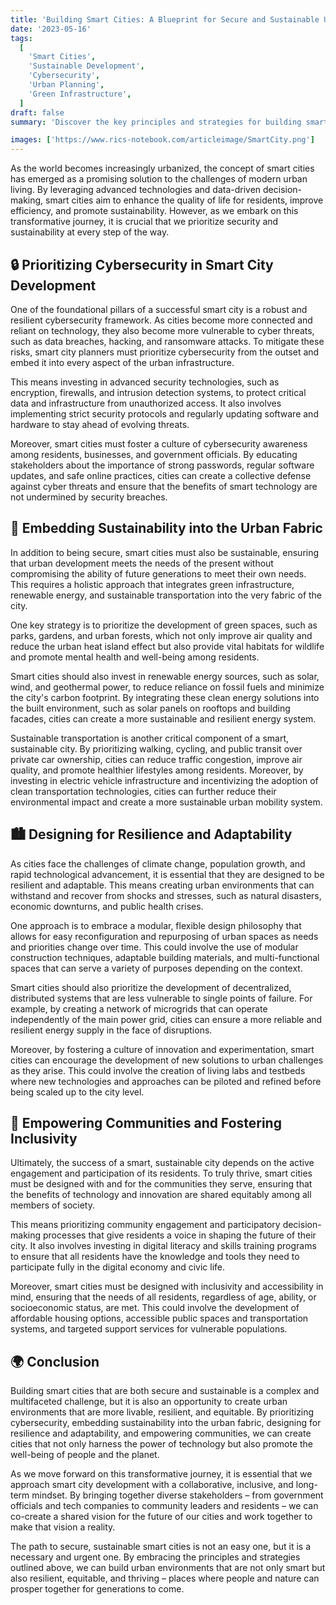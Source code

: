 ```yaml
---
title: 'Building Smart Cities: A Blueprint for Secure and Sustainable Urban Development'
date: '2023-05-16'
tags:
  [
    'Smart Cities',
    'Sustainable Development',
    'Cybersecurity',
    'Urban Planning',
    'Green Infrastructure',
  ]
draft: false
summary: 'Discover the key principles and strategies for building smart cities that are both secure and sustainable. From robust cybersecurity measures to green infrastructure and community engagement, learn how to create urban environments that thrive in the face of 21st-century challenges.'

images: ['https://www.rics-notebook.com/articleimage/SmartCity.png']
---
```


As the world becomes increasingly urbanized, the concept of smart cities has emerged as a promising solution to the challenges of modern urban living. By leveraging advanced technologies and data-driven decision-making, smart cities aim to enhance the quality of life for residents, improve efficiency, and promote sustainability. However, as we embark on this transformative journey, it is crucial that we prioritize security and sustainability at every step of the way.

## 🔒 Prioritizing Cybersecurity in Smart City Development

One of the foundational pillars of a successful smart city is a robust and resilient cybersecurity framework. As cities become more connected and reliant on technology, they also become more vulnerable to cyber threats, such as data breaches, hacking, and ransomware attacks. To mitigate these risks, smart city planners must prioritize cybersecurity from the outset and embed it into every aspect of the urban infrastructure.

This means investing in advanced security technologies, such as encryption, firewalls, and intrusion detection systems, to protect critical data and infrastructure from unauthorized access. It also involves implementing strict security protocols and regularly updating software and hardware to stay ahead of evolving threats.

Moreover, smart cities must foster a culture of cybersecurity awareness among residents, businesses, and government officials. By educating stakeholders about the importance of strong passwords, regular software updates, and safe online practices, cities can create a collective defense against cyber threats and ensure that the benefits of smart technology are not undermined by security breaches.

## 🌿 Embedding Sustainability into the Urban Fabric

In addition to being secure, smart cities must also be sustainable, ensuring that urban development meets the needs of the present without compromising the ability of future generations to meet their own needs. This requires a holistic approach that integrates green infrastructure, renewable energy, and sustainable transportation into the very fabric of the city.

One key strategy is to prioritize the development of green spaces, such as parks, gardens, and urban forests, which not only improve air quality and reduce the urban heat island effect but also provide vital habitats for wildlife and promote mental health and well-being among residents.

Smart cities should also invest in renewable energy sources, such as solar, wind, and geothermal power, to reduce reliance on fossil fuels and minimize the city's carbon footprint. By integrating these clean energy solutions into the built environment, such as solar panels on rooftops and building facades, cities can create a more sustainable and resilient energy system.

Sustainable transportation is another critical component of a smart, sustainable city. By prioritizing walking, cycling, and public transit over private car ownership, cities can reduce traffic congestion, improve air quality, and promote healthier lifestyles among residents. Moreover, by investing in electric vehicle infrastructure and incentivizing the adoption of clean transportation technologies, cities can further reduce their environmental impact and create a more sustainable urban mobility system.

## 🏙️ Designing for Resilience and Adaptability

As cities face the challenges of climate change, population growth, and rapid technological advancement, it is essential that they are designed to be resilient and adaptable. This means creating urban environments that can withstand and recover from shocks and stresses, such as natural disasters, economic downturns, and public health crises.

One approach is to embrace a modular, flexible design philosophy that allows for easy reconfiguration and repurposing of urban spaces as needs and priorities change over time. This could involve the use of modular construction techniques, adaptable building materials, and multi-functional spaces that can serve a variety of purposes depending on the context.

Smart cities should also prioritize the development of decentralized, distributed systems that are less vulnerable to single points of failure. For example, by creating a network of microgrids that can operate independently of the main power grid, cities can ensure a more reliable and resilient energy supply in the face of disruptions.

Moreover, by fostering a culture of innovation and experimentation, smart cities can encourage the development of new solutions to urban challenges as they arise. This could involve the creation of living labs and testbeds where new technologies and approaches can be piloted and refined before being scaled up to the city level.

## 🤝 Empowering Communities and Fostering Inclusivity

Ultimately, the success of a smart, sustainable city depends on the active engagement and participation of its residents. To truly thrive, smart cities must be designed with and for the communities they serve, ensuring that the benefits of technology and innovation are shared equitably among all members of society.

This means prioritizing community engagement and participatory decision-making processes that give residents a voice in shaping the future of their city. It also involves investing in digital literacy and skills training programs to ensure that all residents have the knowledge and tools they need to participate fully in the digital economy and civic life.

Moreover, smart cities must be designed with inclusivity and accessibility in mind, ensuring that the needs of all residents, regardless of age, ability, or socioeconomic status, are met. This could involve the development of affordable housing options, accessible public spaces and transportation systems, and targeted support services for vulnerable populations.

## 🌍 Conclusion

Building smart cities that are both secure and sustainable is a complex and multifaceted challenge, but it is also an opportunity to create urban environments that are more livable, resilient, and equitable. By prioritizing cybersecurity, embedding sustainability into the urban fabric, designing for resilience and adaptability, and empowering communities, we can create cities that not only harness the power of technology but also promote the well-being of people and the planet.

As we move forward on this transformative journey, it is essential that we approach smart city development with a collaborative, inclusive, and long-term mindset. By bringing together diverse stakeholders – from government officials and tech companies to community leaders and residents – we can co-create a shared vision for the future of our cities and work together to make that vision a reality.

The path to secure, sustainable smart cities is not an easy one, but it is a necessary and urgent one. By embracing the principles and strategies outlined above, we can build urban environments that are not only smart but also resilient, equitable, and thriving – places where people and nature can prosper together for generations to come.
